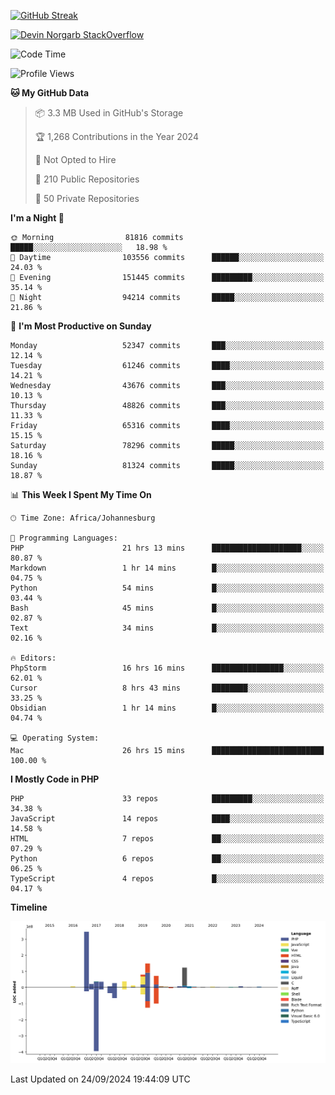 
[![GitHub Streak](http://github-readme-streak-stats.herokuapp.com?user=DevinNorgarb&date_format=M%20j%5B%2C%20Y%5D)]()


[![Devin Norgarb StackOverflow](https://github-readme-stackoverflow.vercel.app/?userID=4993755)](https://stackoverflow.com/users/4993755/devin-norgarb)

<!--START_SECTION:waka-->
![Code Time](http://img.shields.io/badge/Code%20Time-9%2C125%20hrs%2020%20mins-blue)

![Profile Views](http://img.shields.io/badge/Profile%20Views-6-blue)

**🐱 My GitHub Data** 

> 📦 3.3 MB Used in GitHub's Storage 
 > 
> 🏆 1,268 Contributions in the Year 2024
 > 
> 🚫 Not Opted to Hire
 > 
> 📜 210 Public Repositories 
 > 
> 🔑 50 Private Repositories 
 > 
**I'm a Night 🦉** 

```text
🌞 Morning                81816 commits       █████░░░░░░░░░░░░░░░░░░░░   18.98 % 
🌆 Daytime                103556 commits      ██████░░░░░░░░░░░░░░░░░░░   24.03 % 
🌃 Evening                151445 commits      █████████░░░░░░░░░░░░░░░░   35.14 % 
🌙 Night                  94214 commits       █████░░░░░░░░░░░░░░░░░░░░   21.86 % 
```
📅 **I'm Most Productive on Sunday** 

```text
Monday                   52347 commits       ███░░░░░░░░░░░░░░░░░░░░░░   12.14 % 
Tuesday                  61246 commits       ████░░░░░░░░░░░░░░░░░░░░░   14.21 % 
Wednesday                43676 commits       ███░░░░░░░░░░░░░░░░░░░░░░   10.13 % 
Thursday                 48826 commits       ███░░░░░░░░░░░░░░░░░░░░░░   11.33 % 
Friday                   65316 commits       ████░░░░░░░░░░░░░░░░░░░░░   15.15 % 
Saturday                 78296 commits       █████░░░░░░░░░░░░░░░░░░░░   18.16 % 
Sunday                   81324 commits       █████░░░░░░░░░░░░░░░░░░░░   18.87 % 
```


📊 **This Week I Spent My Time On** 

```text
🕑︎ Time Zone: Africa/Johannesburg

💬 Programming Languages: 
PHP                      21 hrs 13 mins      ████████████████████░░░░░   80.87 % 
Markdown                 1 hr 14 mins        █░░░░░░░░░░░░░░░░░░░░░░░░   04.75 % 
Python                   54 mins             █░░░░░░░░░░░░░░░░░░░░░░░░   03.44 % 
Bash                     45 mins             █░░░░░░░░░░░░░░░░░░░░░░░░   02.87 % 
Text                     34 mins             █░░░░░░░░░░░░░░░░░░░░░░░░   02.16 % 

🔥 Editors: 
PhpStorm                 16 hrs 16 mins      ████████████████░░░░░░░░░   62.01 % 
Cursor                   8 hrs 43 mins       ████████░░░░░░░░░░░░░░░░░   33.25 % 
Obsidian                 1 hr 14 mins        █░░░░░░░░░░░░░░░░░░░░░░░░   04.74 % 

💻 Operating System: 
Mac                      26 hrs 15 mins      █████████████████████████   100.00 % 
```

**I Mostly Code in PHP** 

```text
PHP                      33 repos            █████████░░░░░░░░░░░░░░░░   34.38 % 
JavaScript               14 repos            ████░░░░░░░░░░░░░░░░░░░░░   14.58 % 
HTML                     7 repos             ██░░░░░░░░░░░░░░░░░░░░░░░   07.29 % 
Python                   6 repos             ██░░░░░░░░░░░░░░░░░░░░░░░   06.25 % 
TypeScript               4 repos             █░░░░░░░░░░░░░░░░░░░░░░░░   04.17 % 
```



**Timeline**

![Lines of Code chart](https://raw.githubusercontent.com/DevinNorgarb/DevinNorgarb/main/assets/bar_graph.png)


 Last Updated on 24/09/2024 19:44:09 UTC
<!--END_SECTION:waka-->

